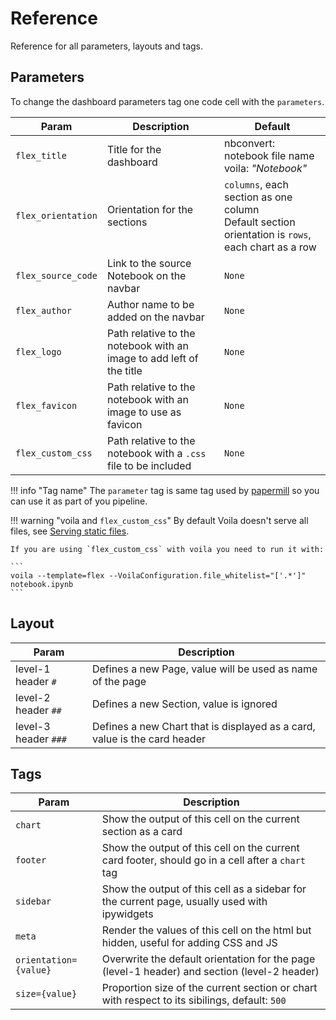 # Reference

Reference for all parameters, layouts and tags.

## Parameters

To change the dashboard parameters tag one code cell with the `parameters`.

| Param | Description | Default |
|---|---|---|
| `flex_title` | Title for the dashboard | nbconvert: notebook file name<br>voila: *"Notebook"* |
| `flex_orientation` | Orientation for the sections | `columns`, each section as one column<br>Default section orientation is `rows`, each chart as a row |
| `flex_source_code` | Link to the source Notebook on the navbar | `None` |
| `flex_author` | Author name to be added on the navbar | `None` |
| `flex_logo` | Path relative to the notebook with an image to add left of the title | `None` |
| `flex_favicon` | Path relative to the notebook with an image to use as favicon | `None` |
| `flex_custom_css` | Path relative to the notebook with a `.css` file to be included | `None` |

!!! info "Tag name"
    The `parameter` tag is same tag used by [papermill](https://github.com/nteract/papermill) so you can use it as part of you pipeline.

!!! warning "voila and `flex_custom_css`"
    By default Voila doesn't serve all files, see [Serving static files](https://voila.readthedocs.io/en/latest/customize.html#serving-static-files).

    If you are using `flex_custom_css` with voila you need to run it with:

    ```
    voila --template=flex --VoilaConfiguration.file_whitelist="['.*']" notebook.ipynb
    ```

## Layout

| Param | Description |
|---|---|
| level-1 header `#` | Defines a new Page, value will be used as name of the page |
| level-2 header `##` | Defines a new Section, value is ignored |
| level-3 header `###` | Defines a new Chart that is displayed as a card, value is the card header |

## Tags

| Param | Description |
|---|---|
| `chart` | Show the output of this cell on the current section as a card |
| `footer` | Show the output of this cell on the current card footer, should go in a cell after a `chart` tag |
| `sidebar` | Show the output of this cell as a sidebar for the current page, usually used with ipywidgets |
| `meta` | Render the values of this cell on the html but hidden, useful for adding CSS and JS |
| `orientation={value}` | Overwrite the default orientation for the page (level-1 header) and section (level-2 header) |
| `size={value}` | Proportion size of the current section or chart with respect to its sibilings, default: `500` |
